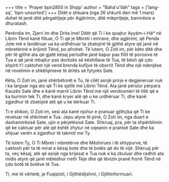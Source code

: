+++
title = 'Prayer bpn2850 in Shqip'
author = "Bahá'u'lláh"
tags = ['lang-sq', 'bpn-unsorted']
+++
Ditët e shtuara (nga 26 shkurti deri më 1 mars) duhet të jenë ditë përgatitjeje për Agjërimin, ditë mikpritjeje, bamirësie e dhuratash.


Perëndia im, Zjarri im dhe Drita ime! Ditët që Ti i ke quajtur Ayyám-i-Há* në Librin Tënd kanë filluar, O Ti që je Mbreti i emrave, dhe agjërimi, që Penda Jote më e lavdëruar ua ka urdhëruar ta zbatojnë të gjithë atyre që janë në mbretërinë e krijimit Tënd, po afrohet. Të lutem, O Zoti im, për këto ditë dhe për të gjithë ata që gjatë kësaj periudhe janë kapur pas fillit të porosive të Tua e që janë mbajtur pas dorëzës së këshillave të Tua, të bësh që çdo shpirti t'i caktohet një vend brenda kufijve të oborrit Tënd dhe një ndenjëse në revelimin e shkëlqimeve të dritës së fytyrës Sate.

Këta, O Zoti im, janë shërbëtorët e Tu, të cilët asnjë prirje e degjeneruar nuk i ka larguar nga ato që Ti ke sjellë me Librin Tënd. Ata janë përulur përpara Kauzës Sate dhe e kanë marrë Librin Tënd me një vendosmëri të tillë që e ka burimin tek Ti, dhe kanë kryer atë që u ke urdhëruar Ti, dhe kanë zgjedhur të zbatojnë atë që u ke kërkuar Ti.

Ti e shikon, O Zoti im, sesi ata kanë njohur e pranuar gjithçka që Ti ke reveluar në shkrimet e Tua. Jepu atyre të pinë, O Zoti im, nga duart e dashamirësisë Sate, ujin e përjetësisë Sate. Shkruaj, pra, për ta shpërblimin që ke caktuar për atë që është zhytur në oqeanin e pranisë Sate dhe ka shijuar verën e zgjedhur të takimit me Ty.

Të lutem Ty, O Ti Mbret i mbretërve dhe Mëshirues i të shtypurve, të caktosh për ta të mirat e kësaj bote dhe të botës që do të vijë. Shkruaj për ta, veç kësaj, atë që asnjë nga krijesat e Tua nuk e ka zbuluar dhe radhiti ata midis atyre që janë mbledhur rreth Teje dhe që lëvizin pranë fronit Tënd në çdo botë të botëve të Tua.

Ti, me të vërtetë, je Fuqiploti, i Gjithëdijshmi, i Gjithinformuari.
